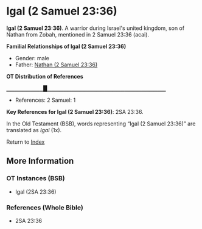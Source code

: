 # Igal (2 Samuel 23:36)
**Igal (2 Samuel 23:36)**. 
A warrior during Israel's united kingdom, son of Nathan from Zobah, mentioned in 2 Samuel 23:36 (acai). 




**Familial Relationships of Igal (2 Samuel 23:36)**


* Gender: male
* Father: [Nathan (2 Samuel 23:36)](Nathan.3.md)


**OT Distribution of References**

▁▁▁▁▁▁▁▁▁█▁▁▁▁▁▁▁▁▁▁▁▁▁▁▁▁▁▁▁▁▁▁▁▁▁▁▁▁▁
* References: 2 Samuel: 1



**Key References for Igal (2 Samuel 23:36)**: 
2SA 23:36. 


In the Old Testament (BSB), words representing “Igal (2 Samuel 23:36)” are translated as 
*Igal* (1x). 




Return to [Index](00-Index.md)

## More Information

### OT Instances (BSB)

* Igal (2SA 23:36)



### References (Whole Bible)

* 2SA 23:36




